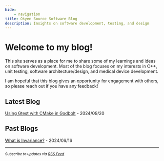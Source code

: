 ```yaml
---
hide:
    - navigation
title: Okyen Source Software Blog
description: Insights on software development, testing, and design
---
```


# Welcome to my blog!
This site serves as a place for me to share some of my learnings and ideas on software development. Most of the blog focuses on my interests in C++, unit testing, software architecture/design, and medical device development.

I am hopeful that this blog gives an opportunity for engagement with others, so please reach out if you have any feedback!

## Latest Blog

[Using Gtest with CMake in Godbolt](blog/posts/godbolt_cmake_gtest.md) - 2024/09/20

## Past Blogs

[What is Invariance?](blog/posts/invariance.md) - 2024/06/16

---
<small>*Subscribe to updates via [RSS Feed](/feed_rss_created.xml)*</small>
